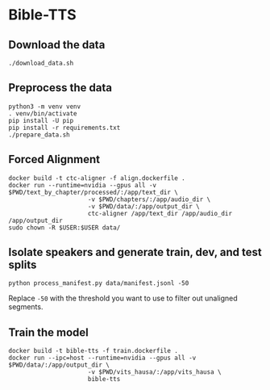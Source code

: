 # Bible-TTS

## Download the data
```
./download_data.sh
```

## Preprocess the data
```
python3 -m venv venv
. venv/bin/activate
pip install -U pip
pip install -r requirements.txt
./prepare_data.sh
```

## Forced Alignment

```
docker build -t ctc-aligner -f align.dockerfile .
docker run --runtime=nvidia --gpus all -v $PWD/text_by_chapter/processed/:/app/text_dir \
                      -v $PWD/chapters/:/app/audio_dir \
                      -v $PWD/data/:/app/output_dir \
                      ctc-aligner /app/text_dir /app/audio_dir /app/output_dir
sudo chown -R $USER:$USER data/
```

## Isolate speakers and generate train, dev, and test splits

```
python process_manifest.py data/manifest.jsonl -50
```
Replace `-50` with the threshold you want to use to filter out unaligned segments.

## Train the model

```
docker build -t bible-tts -f train.dockerfile .
docker run --ipc=host --runtime=nvidia --gpus all -v $PWD/data/:/app/output_dir \
                      -v $PWD/vits_hausa/:/app/vits_hausa \
                      bible-tts
```
